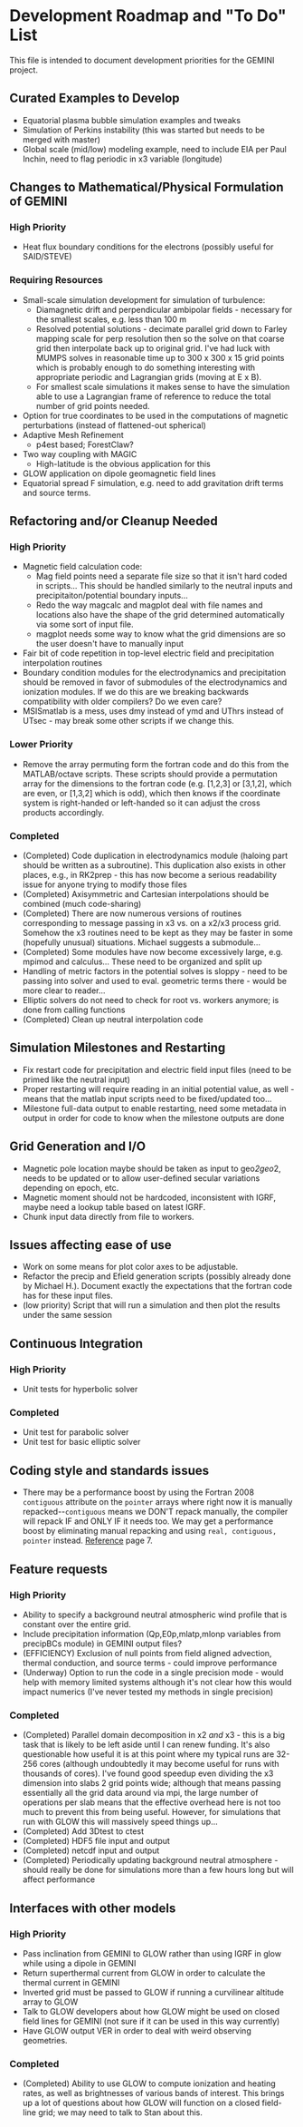# Development Roadmap and "To Do" List

This file is intended to document development priorities for the GEMINI project.  


## Curated Examples to Develop

* Equatorial plasma bubble simulation examples and tweaks
* Simulation of Perkins instability (this was started but needs to be merged with master)
* Global scale (mid/low) modeling example, need to include EIA per Paul Inchin, need to flag periodic in x3 variable (longitude)


## Changes to Mathematical/Physical Formulation of GEMINI

### High Priority

* Heat flux boundary conditions for the electrons (possibly useful for SAID/STEVE)

### Requiring Resources

* Small-scale simulation development for simulation of turbulence:  
	* Diamagnetic drift and perpendicular ambipolar fields - necessary for the smallest scales, e.g. less than 100 m
	* Resolved potential solutions - decimate parallel grid down to Farley mapping scale for perp resolution then so the solve on that coarse grid then interpolate back up to original grid.  I've had luck with MUMPS solves in reasonable time up to 300 x 300 x 15 grid points which is probably enough to do something interesting with appropriate periodic and Lagrangian grids (moving at E x B).  
	*  For smallest scale simulations it makes sense to have the simulation able to use a Lagrangian frame of reference to reduce the total number of grid points needed.
* Option for true coordinates to be used in the computations of magnetic perturbations (instead of flattened-out spherical)
* Adaptive Mesh Refinement
	* p4est based; ForestClaw?
* Two way coupling with MAGIC
	* High-latitude is the obvious application for this
* GLOW application on dipole geomagnetic field lines
* Equatorial spread F simulation, e.g. need to add gravitation drift terms and source terms.  


## Refactoring and/or Cleanup Needed

### High Priority

* Magnetic field calculation code:  
	* Mag field points need a separate file size so that it isn't hard coded in scripts...  This should be handled similarly to the neutral inputs and precipitaiton/potential boundary inputs...
	* Redo the way magcalc and magplot deal with file names and locations also have the shape of the grid determined automatically via some sort of input file.
	* magplot needs some way to know what the grid dimensions are so the user doesn't have to manually input 
* Fair bit of code repetition in top-level electric field and precipitation interpolation routines
* Boundary condition modules for the electrodynamics and precipitation should be removed in favor of submodules of the electrodynamics and ionization modules.  If we do this are we breaking backwards compatibility with older compilers?  Do we even care?
* MSISmatlab is a mess, uses dmy instead of ymd and UThrs instead of UTsec - may break some other scripts if we change this. 

### Lower Priority
 
* Remove the array permuting form the fortran code and do this from the MATLAB/octave scripts.  These scripts should provide a permutation array for the dimensions to the fortran code (e.g. [1,2,3] or [3,1,2], which are even, or [1,3,2] which is odd), which then knows if the coordinate system is right-handed or left-handed so it can adjust the cross products accordingly.

### Completed

* (Completed) Code duplication in electrodynamics module (haloing part should be written as a subroutine).  This duplication also exists in other places, e.g., in RK2prep - this has now become a serious readability issue for anyone trying to modify those files
* (Completed) Axisymmetric and Cartesian interpolations should be combined (much code-sharing)
* (Completed) There are now numerous versions of routines corresponding to message passing in x3 vs. on a x2/x3 process grid.  Somehow the x3 routines need to be kept as they may be faster in some (hopefully unusual) situations.  Michael suggests a submodule...
* (Completed) Some modules have now become excessively large, e.g. mpimod and calculus...  These need to be organized and split up
* Handling of metric factors in the potential solves is sloppy - need to be passing into solver and used to eval. geometric terms there - would be more clear to reader...
* Elliptic solvers do not need to check for root vs. workers anymore; is done from calling functions
* (Completed) Clean up neutral interpolation code


## Simulation Milestones and Restarting

* Fix restart code for precipitation and electric field input files (need to be primed like the neutral input)
* Proper restarting will require reading in an initial potential value, as well - means that the matlab input scripts need to be fixed/updated too...
* Milestone full-data output to enable restarting, need some metadata in output in order for code to know when the milestone outputs are done


## Grid Generation and I/O

* Magnetic pole location maybe should be taken as input to geo*2geo*2, needs to be updated or to allow user-defined secular variations depending on epoch, etc.
* Magnetic moment should not be hardcoded, inconsistent with IGRF, maybe need a lookup table based on latest IGRF.
* Chunk input data directly from file to workers.  


## Issues affecting ease of use

* Work on some means for plot color axes to be adjustable.
* Refactor the precip and Efield generation scripts (possibly already done by Michael H.).  Document exactly the expectations that the fortran code has for these input files.  
* (low priority) Script that will run a simulation and then plot the results under the same session


## Continuous Integration

### High Priority

* Unit tests for hyperbolic solver

### Completed

* Unit test for parabolic solver
* Unit test for basic elliptic solver


## Coding style and standards issues

* There may be a performance boost by using the Fortran 2008 `contiguous` attribute on the `pointer` arrays where right now it is manually repacked--`contiguous` means we DON'T repack manually, the compiler will repack IF and ONLY IF it needs too.  We may get a performance boost by eliminating manual repacking and using `real, contiguous, pointer` instead. [Reference](https://modelingguru.nasa.gov/servlet/JiveServlet/previewBody/1527-102-1-2631/N1729-4.pdf) page 7.


## Feature requests

### High Priority

* Ability to specify a background neutral atmospheric wind profile that is constant over the entire grid.
* Include precipitation information (Qp,E0p,mlatp,mlonp variables from precipBCs module) in GEMINI output files?
* (EFFICIENCY) Exclusion of null points from field aligned advection, thermal conduction, and source terms - could improve performance
* (Underway) Option to run the code in a single precision mode - would help with memory limited systems although it's not clear how this would impact numerics (I've never tested my methods in single precision)

### Completed

* (Completed) Parallel domain decomposition in x2 *and* x3 - this is a big task that is likely to be left aside until I can renew funding.  It's also questionable how useful it is at this point where my typical runs are 32-256 cores (although undoubtedly it may become useful for runs with thousands of cores).  I've found good speedup even dividing the x3 dimension into slabs 2 grid points wide; although that means passing essentially all the grid data around via mpi, the large number of operations per slab means that the effective overhead here is not too much to prevent this from being useful.  However, for simulations that run with GLOW this will massively speed things up...
* (Completed) Add 3Dtest to ctest
* (Completed) HDF5 file input and output
* (Completed) netcdf input and output
* (Completed) Periodically updating background neutral atmosphere - should really be done for simulations more than a few hours long but will affect performance

## Interfaces with other models

### High Priority

* Pass inclination from GEMINI to GLOW rather than using IGRF in glow while using a dipole in GEMINI
* Return superthermal current from GLOW in order to calculate the thermal current in GEMINI
* Inverted grid must be passed to GLOW if running a curvilinear altitude array to GLOW
* Talk to GLOW developers about how GLOW might be used on closed field lines for GEMINI (not sure if it can be used in this way currently)
* Have GLOW output VER in order to deal with weird observing geometries.  

### Completed

* (Completed) Ability to use GLOW to compute ionization and heating rates, as well as brightnesses of various bands of interest.  This brings up a lot of questions about how GLOW will function on a closed field-line grid; we may need to talk to Stan about this.  
